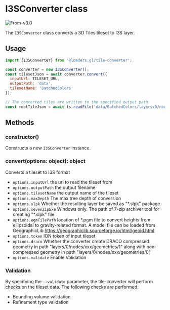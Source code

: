 # I3SConverter class

<p class="badges">
  <img src="https://img.shields.io/badge/From-v3.0-blue.svg?style=flat-square" alt="From-v3.0" />
</p>

The `I3SConverter` class converts a 3D Tiles tileset to I3S layer.

## Usage

```js
import {I3SConverter} from '@loaders.gl/tile-converter';

const converter = new I3SConverter();
const tilesetJson = await converter.convert({
  inputUrl: TILESET_URL,
  outputPath: 'data',
  tilesetName: 'BatchedColors'
});

// The converted tiles are written to the specified output path
const rootTileJson = await fs.readFile('data/BatchedColors/layers/0/nodes/root/index.json', 'utf8');
```

## Methods

### constructor()

Constructs a new `I3SConverter` instance.

### convert(options: object): object

Converts a tileset to I3S format

- `options.inputUrl` the url to read the tileset from
- `options.outputPath` the output filename
- `options.tilesetName` the output name of the tileset
- `options.maxDepth` The max tree depth of conversion
- `options.slpk` Whether the resulting layer be saved as "\*.slpk" package
- `options.sevenZipExe` Windows only. The path of 7-zip archiver tool for creating "\*.slpk" file
- `options.egmFilePath` location of \*.pgm file to convert heights from ellipsoidal to gravity-related format. A model file can be loaded from GeographicLib https://geographiclib.sourceforge.io/html/geoid.html
- `options.token` ION token of input tileset
- `options.draco` Whether the converter create DRACO compressed geometry in path "layers/0/nodes/xxx/geometries/1" along with non-compressed geometry in path "layers/0/nodes/xxx/geometries/0"
- `options.validate` Enable Validation

### Validation

By specifying the `--validate` parameter, the tile-converter will perform checks on the tileset data. The following checks are performed:

- Bounding volume validation
- Refinement type validation
